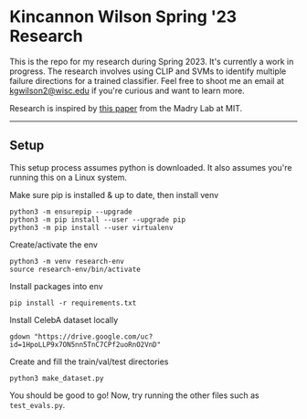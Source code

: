 # Kincannon Wilson Spring '23 Research

This is the repo for my research during Spring 2023.
It's currently a work in progress. The research involves
using CLIP and SVMs to identify multiple failure 
directions for a trained classifier. Feel free to 
shoot me an email at kgwilson2@wisc.edu if 
you're curious and want to learn more.

Research is inspired by 
[this paper](https://gradientscience.org/failure-directions/) 
from the Madry Lab at MIT.

---

## Setup

This setup process assumes python is downloaded.
It also assumes you're running this on a Linux system.

Make sure pip is installed & up to date, then install venv
```
python3 -m ensurepip --upgrade
python3 -m pip install --user --upgrade pip
python3 -m pip install --user virtualenv
```

Create/activate the env
```
python3 -m venv research-env
source research-env/bin/activate
```

Install packages into env
```
pip install -r requirements.txt
```

Install CelebA dataset locally
```
gdown "https://drive.google.com/uc?id=1HpoLLP9x7ON5nn5TnC7CPf2uoRnO2VnD"
```

Create and fill the train/val/test directories
```
python3 make_dataset.py
```

You should be good to go! Now, try running 
the other files such as `test_evals.py`.